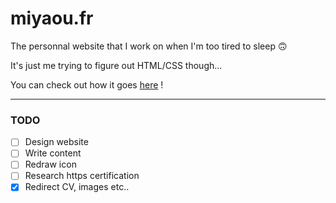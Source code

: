 # miyaou.fr

The personnal website that I work on when I'm too tired to sleep 🙃

It's just me trying to figure out HTML/CSS though...

You can check out how it goes [here](http://www.miyaou.fr) !

---

### TODO
- [ ] Design website
- [ ] Write content
- [ ] Redraw icon
- [ ] Research https certification
- [X] Redirect CV, images etc..
